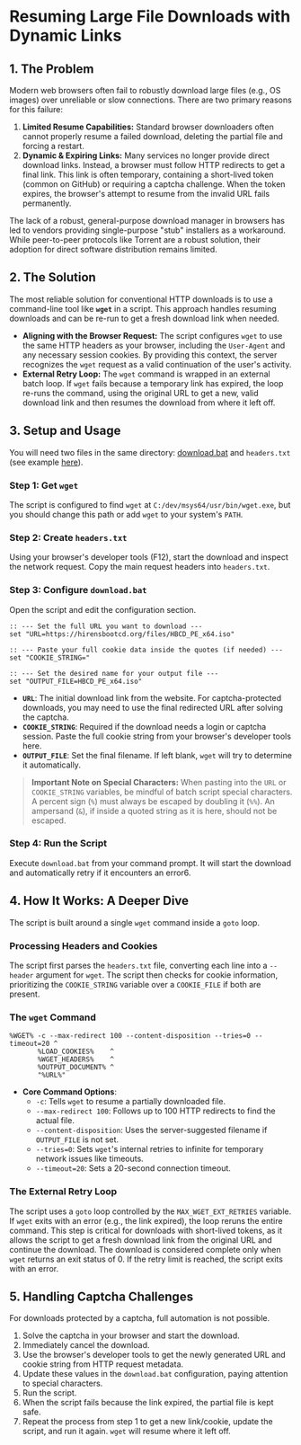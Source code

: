 # Resuming Large File Downloads with Dynamic Links

## 1. The Problem

Modern web browsers often fail to robustly download large files (e.g., OS images) over unreliable or slow connections. There are two primary reasons for this failure:

1. **Limited Resume Capabilities:** Standard browser downloaders often cannot properly resume a failed download, deleting the partial file and forcing a restart.
2. **Dynamic & Expiring Links:** Many services no longer provide direct download links. Instead, a browser must follow HTTP redirects to get a final link. This link is often temporary, containing a short-lived token (common on GitHub) or requiring a captcha challenge. When the token expires, the browser's attempt to resume from the invalid URL fails permanently.

The lack of a robust, general-purpose download manager in browsers has led to vendors providing single-purpose "stub" installers as a workaround. While peer-to-peer protocols like Torrent are a robust solution, their adoption for direct software distribution remains limited.

## 2. The Solution

The most reliable solution for conventional HTTP downloads is to use a command-line tool like **`wget`** in a script. This approach handles resuming downloads and can be re-run to get a fresh download link when needed.
- **Aligning with the Browser Request:** The script configures `wget` to use the same HTTP headers as your browser, including the `User-Agent` and any necessary session cookies. By providing this context, the server recognizes the `wget` request as a valid continuation of the user's activity.
- **External Retry Loop:** The `wget` command is wrapped in an external batch loop. If `wget` fails because a temporary link has expired, the loop re-runs the command, using the original URL to get a new, valid download link and then resumes the download from where it left off.

## 3. Setup and Usage

You will need two files in the same directory: [download.bat](./download.bat) and `headers.txt` (see example [here](./headers.txt)).

### Step 1: Get `wget`

The script is configured to find `wget` at `C:/dev/msys64/usr/bin/wget.exe`, but you should change this path or add `wget` to your system's `PATH`.

### Step 2: Create `headers.txt`

Using your browser's developer tools (F12), start the download and inspect the network request. Copy the main request headers into `headers.txt`.

### Step 3: Configure `download.bat`

Open the script and edit the configuration section.

```
:: --- Set the full URL you want to download ---
set "URL=https://hirensbootcd.org/files/HBCD_PE_x64.iso"

:: --- Paste your full cookie data inside the quotes (if needed) ---
set "COOKIE_STRING="

:: --- Set the desired name for your output file ---
set "OUTPUT_FILE=HBCD_PE_x64.iso"
```

- **`URL`**: The initial download link from the website. For captcha-protected downloads, you may need to use the final redirected URL after solving the captcha.    
- **`COOKIE_STRING`**: Required if the download needs a login or captcha session. Paste the full cookie string from your browser's developer tools here.
- **`OUTPUT_FILE`**: Set the final filename. If left blank, `wget` will try to determine it automatically.

> **Important Note on Special Characters:** When pasting into the `URL` or `COOKIE_STRING` variables, be mindful of batch script special characters. A percent sign (`%`) must always be escaped by doubling it (`%%`). An ampersand (`&`), if inside a quoted string as it is here, should not be escaped.

### Step 4: Run the Script

Execute `download.bat` from your command prompt. It will start the download and automatically retry if it encounters an error6.

## 4. How It Works: A Deeper Dive

The script is built around a single `wget` command inside a `goto` loop.

### Processing Headers and Cookies

The script first parses the `headers.txt` file, converting each line into a `--header` argument for `wget`. The script then checks for cookie information, prioritizing the `COOKIE_STRING` variable over a `COOKIE_FILE` if both are present.

### The `wget` Command

```
%WGET% -c --max-redirect 100 --content-disposition --tries=0 --timeout=20 ^
       %LOAD_COOKIES%    ^
       %WGET_HEADERS%    ^
       %OUTPUT_DOCUMENT% ^
       "%URL%"
```

- **Core Command Options**:
    - `-c`: Tells `wget` to resume a partially downloaded file.
    - `--max-redirect 100`: Follows up to 100 HTTP redirects to find the actual file.
    - `--content-disposition`: Uses the server-suggested filename if `OUTPUT_FILE` is not set.
    - `--tries=0`: Sets `wget`'s internal retries to infinite for temporary network issues like timeouts.
    - `--timeout=20`: Sets a 20-second connection timeout.

### The External Retry Loop

The script uses a `goto` loop controlled by the `MAX_WGET_EXT_RETRIES` variable. If `wget` exits with an error (e.g., the link expired), the loop reruns the entire command. This step is critical for downloads with short-lived tokens, as it allows the script to get a fresh download link from the original URL and continue the download. The download is considered complete only when `wget` returns an exit status of 0. If the retry limit is reached, the script exits with an error.

## 5. Handling Captcha Challenges

For downloads protected by a captcha, full automation is not possible.
1. Solve the captcha in your browser and start the download.
2. Immediately cancel the download.
3. Use the browser's developer tools to get the newly generated URL and cookie string from HTTP request metadata.
4. Update these values in the `download.bat` configuration, paying attention to special characters.
5. Run the script.
6. When the script fails because the link expired, the partial file is kept safe.
7. Repeat the process from step 1 to get a new link/cookie, update the script, and run it again. `wget` will resume where it left off.
